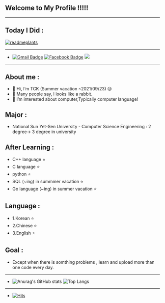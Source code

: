 ## Welcome to My Profile !!!!!
---------
## Today I Did :
[![readmeplants](https://readmeplants.com/get?name=TCK2001&planet=purpleMoon&plant=blossomTree&nameTag=blackNameTag&ground=hill&background=black)](https://github.com/devxb/readmeplants)
<!---
[![commit combo](http://commitcombo.com/get?user=TCK2001&theme=Sunset-mini)](https://github.com/devxb/commitcombo)
--->
---------
- [![Gmail Badge](https://img.shields.io/badge/Gmail-d14836?style=flat-square&logo=Gmail&logoColor=white&link=mailto:ekatmdrkd7227@gmail.com)](mailto:ekatmdrkd7227@gmail.com)
  [![Facebook Badge](https://img.shields.io/badge/facebook-1877f2?style=flat-square&logo=facebook&logoColor=white&link=https://www.facebook.com/chengkang2001)](https://www.facebook.com/chengkang2001)
   <image src="https://img.shields.io/github/followers/TCK2001?style=social">
---------
## About me : 
+ 👋 Hi, I’m TCK  (Summer vacation ~2021/09/23) 😢
+ :rabbit: Many people say, I looks like a rabbit.
+ 👀 I’m interested about computer,Typically computer language!
## Major :
+ National Sun Yet-Sen University - Computer Science Engineering : 2 degree-> 3 degree in university
## After Learning :
+ C++ language :star:
+ C language :star:
+ python :star:
+ SQL (~ing) in summmer vacation :star:
+ Go language (~ing) in summer vacation :star:
## Language :
+  1.Korean :star:
+  2.Chinese :star:
+  3.English :star:
## Goal :
+ Except when there is somthing problems , learn and upload more than one code every day.
--------
- ![Anurag's GitHub stats](https://github-readme-stats.vercel.app/api?username=TCK2001&show_icons=true&theme=highcontrast)
  ![Top Langs](https://github-readme-stats.vercel.app/api/top-langs/?username=TCK2001&langs_count=8)
--------
- [![Hits](https://hits.seeyoufarm.com/api/count/incr/badge.svg?url=https%3A%2F%2Fgithub.com%2FTCK2001&count_bg=%2379C83D&title_bg=%23555555&icon=&icon_color=%23E7E7E7&title=hits&edge_flat=false)](https://hits.seeyoufarm.com)
 
<!---
TCK2001/TCK2001 is a ✨ special ✨ repository because its `README.md` (this file) appears on your GitHub profile.
You can click the Preview link to take a look at your changes.
--->
